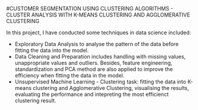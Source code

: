 #CUSTOMER SEGMENTATION USING CLUSTERING ALGORITHMS - CLUSTER ANALYSIS WITH K-MEANS CLUSTERING AND AGGLOMERATIVE CLUSTERING

In this project, I have conducted some techniques in data science included:
- Exploratory Data Analysis to analyse the pattern of the data before fitting the data into the model.
- Data Cleaning and Preparation includes handling with missing values, unappropriate values and outliers. Besides, feature engineering, standardization and PCA method are also applied to improve the efficiency when fitting the data in the model.
- Unsupervised Machine Learning - Clustering task: fitting the data into K-means clustering and Agglomerative Clustering, visualising the results, evaluating the performance and intepreting the most efficienct clustering result.
